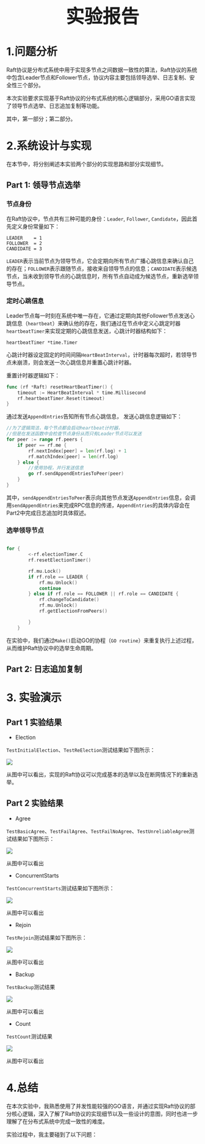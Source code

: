 <div align='center' ><font size='70'><b>实验报告</b></font></div>



# 1.问题分析

Raft协议是分布式系统中用于实现多节点之间数据一致性的算法，Raft协议的系统中包含Leader节点和Follower节点，协议内容主要包括领导选举、日志复制、安全性三个部分。

本次实验要求实现基于Raft协议的分布式系统的核心逻辑部分，采用GO语言实现了领导节点选举、日志追加复制等功能。

其中，第一部分；第二部分。

# 2.系统设计与实现

在本节中，将分别阐述本实验两个部分的实现思路和部分实现细节。

## Part 1: 领导节点选举

### 节点身份
在Raft协议中，节点共有三种可能的身份：`Leader`, `Follower`, `Candidate`，因此首先定义身份常量如下：
```
LEADER    = 1
FOLLOWER  = 2
CANDIDATE = 3
```

`LEADER`表示当前节点为领导节点，它会定期向所有节点广播心跳信息来确认自己的存在；`FOLLOWER`表示跟随节点，接收来自领导节点的信息；`CANDIDATE`表示候选节点，当未收到领导节点的心跳信息时，所有节点自动成为候选节点，重新选举领导节点。

### 定时心跳信息
Leader节点每一时刻在系统中唯一存在，它通过定期向其他Follower节点发送心跳信息（`heartbeat`）来确认他的存在，我们通过在节点中定义心跳定时器`heartbeatTimer`来实现定期的心跳信息发送，心跳计时器结构如下：
```
heartbeatTimer *time.Timer
```

心跳计时器设定固定的时间间隔`HeartBeatInterval`，计时器每次超时，若领导节点未崩溃，则会发送一次心跳信息并重置心跳计时器。

重置计时器逻辑如下：
```GO
func (rf *Raft) resetHeartBeatTimer() {
	timeout := HeartBeatInterval * time.Millisecond
	rf.heartbeatTimer.Reset(timeout)
}

```

通过发送`AppendEntries`告知所有节点心跳信息， 发送心跳信息逻辑如下：

```GO
//为了逻辑简洁，每个节点都会启动heartbeat计时器，
//但是在发送函数中会检查节点身份从而只有Leader节点可以发送
for peer := range rf.peers {
    if peer == rf.me {
        rf.nextIndex[peer] = len(rf.log) + 1
        rf.matchIndex[peer] = len(rf.log)
    } else {
	    //使用协程，并行发送信息 
	    go rf.sendAppendEntriesToPeer(peer)
	}
}
```

其中，`sendAppendEntriesToPeer`表示向其他节点发送`AppendEntries`信息，会调用`sendAppendEntries`来完成RPC信息的传递，`AppendEntries`的具体内容会在Part2中完成日志追加时具体叙述。

### 选举领导节点

```GO

for {
		<-rf.electionTimer.C
		rf.resetElectionTimer()

		rf.mu.Lock()
		if rf.role == LEADER {
			rf.mu.Unlock()
			continue
		} else if rf.role == FOLLOWER || rf.role == CANDIDATE {
			rf.changeToCandidate()
			rf.mu.Unlock()
			rf.getElectionFromPeers()

		}
	}

```

在实验中，我们通过`Make()`启动GO的协程（`GO routine`）来重复执行上述过程，从而维护Raft协议中的选举生命周期。

## Part 2: 日志追加复制


# 3. 实验演示

## Part 1 实验结果
- Election

`TestInitialElection`、`TestReElection`测试结果如下图所示：

![](pics/election.png)

从图中可以看出，实现的Raft协议可以完成基本的选举以及在断网情况下的重新选举。

## Part 2 实验结果
- Agree

`TestBasicAgree`、`TestFailAgree`、`TestFailNoAgree`、`TestUnreliableAgree`测试结果如下图所示：

![](pics/agree.png)

从图中可以看出

- ConcurrentStarts

`TestConcurrentStarts`测试结果如下图所示：

![](pics/concurrentStart.png)

从图中可以看出

- Rejoin

`TestRejoin`测试结果如下图所示：

![](pics/rejoin.png)

从图中可以看出

- Backup

`TestBackup`测试结果

![](pics/backup.png)

从图中可以看出

- Count

`TestCount`测试结果

![](pics/count.png)

从图中可以看出

# 4.总结

在本次实验中，我熟悉使用了并发性能较强的GO语言，并通过实现Raft协议的部分核心逻辑，深入了解了Raft协议的实现细节以及一些设计的意图，同时也进一步理解了在分布式系统中完成一致性的难度。

实验过程中，我主要碰到了以下问题：


